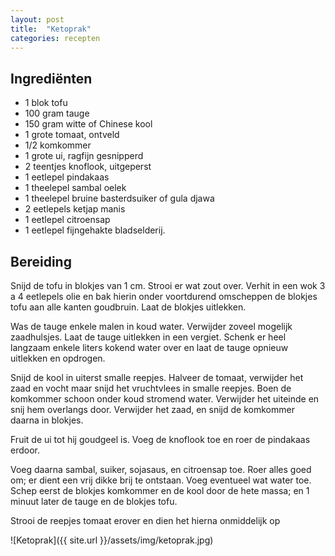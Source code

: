 ```yaml
---
layout: post
title:  "Ketoprak"
categories: recepten
---
```


## Ingrediënten
- 1 blok tofu
- 100 gram tauge
- 150 gram witte of Chinese kool
- 1 grote tomaat, ontveld
- 1/2 komkommer
- 1 grote ui, ragfijn gesnipperd
- 2 teentjes knoflook, uitgeperst
- 1 eetlepel pindakaas
- 1 theelepel sambal oelek
- 1 theelepel bruine basterdsuiker of gula djawa
- 2 eetlepels ketjap manis
- 1 eetlepel citroensap
- 1 eetlepel fijngehakte bladselderij.

## Bereiding
Snijd de tofu in blokjes van 1 cm. Strooi er wat zout over. Verhit in een wok 3 a 4 eetlepels olie en bak hierin onder voortdurend omscheppen de 
blokjes tofu aan alle kanten goudbruin. Laat de blokjes uitlekken.

Was de tauge enkele malen in koud water. Verwijder zoveel mogelijk zaadhulsjes. Laat de tauge uitlekken in een vergiet. 
Schenk er heel langzaam enkele liters kokend water over en laat de tauge opnieuw uitlekken en opdrogen.

Snijd de kool in uiterst smalle reepjes. Halveer de tomaat, verwijder het zaad en vocht maar snijd het vruchtvlees in smalle reepjes. Boen de komkommer schoon onder koud stromend water. Verwijder het uiteinde en snij hem overlangs door. Verwijder het zaad, en snijd de komkommer daarna in blokjes.

Fruit de ui tot hij goudgeel is. Voeg de knoflook toe en roer de pindakaas erdoor.

Voeg daarna sambal, suiker, sojasaus, en citroensap toe. Roer alles goed om; er dient een vrij dikke brij te ontstaan. Voeg eventueel wat water toe. Schep eerst de blokjes komkommer en de kool door de hete massa; en 1 minuut later de tauge en de blokjes tofu.

Strooi de reepjes tomaat erover en dien het hierna onmiddelijk op


![Ketoprak]({{ site.url }}/assets/img/ketoprak.jpg)

